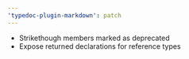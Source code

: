```yaml
---
'typedoc-plugin-markdown': patch
---
```


- Strikethough members marked as deprecated
- Expose returned declarations for reference types
